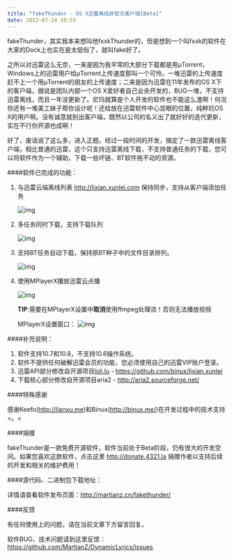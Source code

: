 ```yaml
---
title: "fakeThunder - OS X迅雷离线非官方客户端[Beta]"
date: 2012-07-24 10:53
---
```



fakeThunder，其实我本来想叫他fxxkThunder的，但是想到一个叫fxxk的软件在大家的Dock上也实在是太低俗了，就叫fake好了。

之所以对迅雷这么无奈，一来是因为我平常的大部分下载都是用µTorrent，Windows上的迅雷用户给µTorrent上传速度那叫一个可怜，一堆迅雷的上传速度赶不上一个用µTorrent的朋友的上传速度；二来是因为迅雷在11年发布的OS X下的客户端，据说是团队内部一个OS X爱好者自己业余开发的，BUG一堆，不支持迅雷离线，而且一年没更新了。尼玛就算是个人开发的软件也不能这么渣啊！何况你还有一堆美工妹子帮你设计呢！还给放在迅雷软件中心显眼的位置，纯粹坑OS X的用户啊。没有诚意就别出客户端，既然以公司的名义出了就好好的迭代更新，实在不行你开源也成啊！


好了，废话说了这么多，进入正题。经过一段时间的开发，搞定了一款迅雷离线客户端，相比普通的迅雷，这个只支持迅雷离线下载，不支持普通任务的下载，您可以将软件作为一个辅助，下载一些坏链、BT软件拖不动的资源。

####软件已完成的功能：

1. 与迅雷云端离线列表 http://lixian.xunlei.com 保持同步，支持从客户端添加任务

	![img](http://ww2.sinaimg.cn/large/a6131aedjw1dv75pzu9f8j.jpg)

2. 多任务同时下载，支持下载队列

	![img](http://ww1.sinaimg.cn/large/a6131aedjw1dv75sui5jbj.jpg)
	
3. 支持BT任务自动下载，保持原BT种子中的文件目录排列。

	![img](http://ww2.sinaimg.cn/large/a6131aedjw1dv75tmsxe5j.jpg)

4. 使用MPlayerX播放迅雷云点播  

	![img](http://ww2.sinaimg.cn/large/a6131aedjw1dv7anjhyqvj.jpg)
	
	**TIP**:需要在MPlayerX设置中**取消**使用ffmpeg处理流！否则无法播放视频
	
	MPlayerX设置窗口：
	![img](http://ww2.sinaimg.cn/large/a6131aedjw1dv7axuffcoj.jpg)
	
####补充说明：

1. 软件支持10.7和10.8，不支持10.6操作系统。
2. 软件不提供任何破解迅雷会员的功能，您必须使用自己的迅雷VIP账户登录。
3. 迅雷API部分修改自开源项目[loli.lu](http://loli.lu) - <https://github.com/binux/lixian.xunlei>
4. 下载核心部分修改自开源项目aria2 - <http://aria2.sourceforge.net/>

####特殊感谢

感谢Keefo(<http://lianxu.me>)和Binux(<http://binux.me/>)在开发过程中的技术支持=。=

####捐赠

fakeThunder是一款免费开源软件，软件当前处于Beta阶段，仍有很大的开发空间。如果您喜欢这款软件，点击这里 <http://donate.4321.la> 捐赠作者以支持后续的开发和相关的维护费用！

####源代码、二进制包下载地址：

详情请查看软件发布页面：<http://martianz.cn/fakethunder/>

####反馈

有任何使用上的问题，请在当前文章下方留言回复。

软件BUG、技术问题请到这里反馈： <https://github.com/MartianZ/DynamicLyrics/issues>